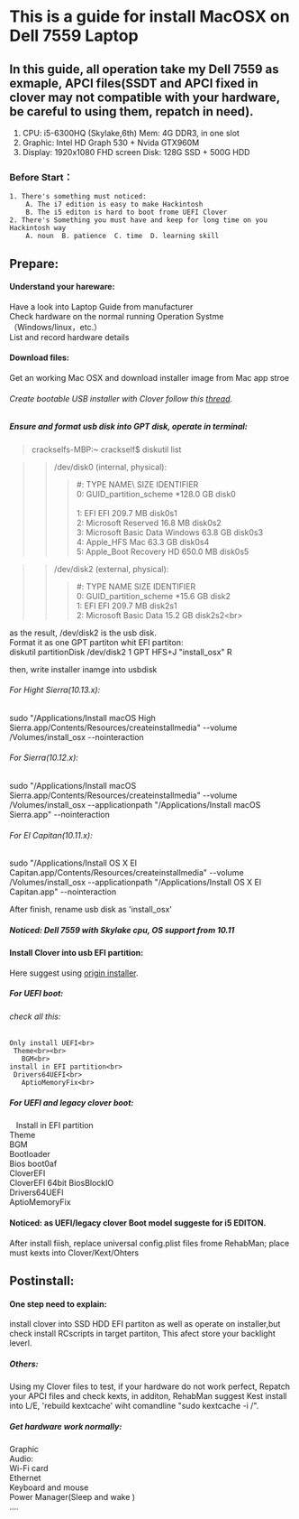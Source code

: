 This is a guide for install MacOSX on Dell 7559 Laptop
=
In this guide, all operation take my Dell 7559 as exmaple, APCI files(SSDT and APCI fixed in clover may not compatible with your hardware, be careful to using them, repatch in need).
 --- 
  1. CPU: i5-6300HQ (Skylake,6th)      Mem:  4G DDR3, in one slot
  2. Graphic: Intel HD Graph 530 + Nvida GTX960M
  3. Display: 1920x1080 FHD screen     Disk: 128G SSD + 500G HDD
### Before Start：
    1. There's something must noticed:
        A. The i7 edition is easy to make Hackintosh
        B. The i5 editon is hard to boot frome UEFI Clover
    2. There's Something you must have and keep for long time on you Hackintosh way
        A. noun  B. patience  C. time  D. learning skill

 Prepare:
 -
 #### Understand your hareware:
  Have a look into Laptop Guide from manufacturer<br>
  Check hardware on the normal running Operation Systme（Windows/linux，etc.）<br>
  List and record hardware details
  #### Download files:
Get an working Mac OSX and download installer image from Mac app stroe<br>
###### Create bootable USB installer with Clover follow this [thread](https://www.tonymacx86.com/threads/guide-booting-the-os-x-installer-on-laptops-with-clover.148093/).<br>

##### Ensure and format usb disk into GPT disk, operate in terminal:
>crackselfs-MBP:~ crackself$ diskutil list<br>

>>/dev/disk0 (internal, physical):<br>
 >>>#:       TYPE NAME\                                     SIZE       IDENTIFIER<br>
 >>>0:       GUID_partition_scheme                        *128.0 GB  disk0<br><br>
 >>>1:                        EFI EFI                     209.7 MB   disk0s1<br>
 >>>2:         Microsoft Reserved                         16.8 MB    disk0s2<br>
 >>>3:       Microsoft Basic Data Windows                 63.8 GB    disk0s3<br>
 >>>4:                  Apple_HFS Mac                     63.3 GB    disk0s4<br>
 >>>5:                 Apple_Boot Recovery HD             650.0 MB   disk0s5<br>
 
>>/dev/disk2 (external, physical):<br>
 >>>#:                       TYPE NAME                     SIZE      IDENTIFIER<br>
 >>>0:       GUID_partition_scheme                        *15.6 GB   disk2<br>
 >>>1:                        EFI EFI                     209.7 MB   disk2s1<br>
 >>>2:       Microsoft Basic Data                         15.2 GB    disk2s2\<br>
 
as the result, /dev/disk2 is the usb disk.<br>
Format it as one GPT partiton whit EFI partiton:<br>
diskutil partitionDisk /dev/disk2 1 GPT HFS+J "install_osx" R

then, write installer inamge into usbdisk<br>
###### For Hight Sierra(10.13.x):<br>
sudo "/Applications/Install macOS High Sierra.app/Contents/Resources/createinstallmedia" --volume  /Volumes/install_osx --nointeraction<br>
###### For Sierra(10.12.x):<br>
sudo "/Applications/Install macOS Sierra.app/Contents/Resources/createinstallmedia" --volume  /Volumes/install_osx --applicationpath "/Applications/Install macOS Sierra.app" --nointeraction<br>
###### For El Capitan(10.11.x):<br>
sudo "/Applications/Install OS X El Capitan.app/Contents/Resources/createinstallmedia" --volume  /Volumes/install_osx --applicationpath "/Applications/Install OS X El Capitan.app" --nointeraction<br>

After finish, rename usb disk as 'install_osx'<br>
##### Noticed: Dell 7559 with Skylake cpu, OS support from 10.11

#### Install Clover into usb EFI partition:<br>
Here suggest using [origin installer](https://sourceforge.net/projects/cloverefiboot/).<br>

##### For UEFI boot:<br>
###### check all this:<br>
    Only install UEFI<br>
     Theme<br><br>
       BGM<br>
    install in EFI partition<br>
     Drivers64UEFI<br>
       AptioMemoryFix<br>

##### For UEFI and legacy clover boot:<br>
    Install in EFI partition<br>
    Theme<br>
      BGM<br>
    Bootloader<br>
      Bios boot0af<br>
    CloverEFI<br>
      CloverEFI 64bit BiosBlockIO<br>
    Drivers64UEFI<br>
      AptioMemoryFix<br>

#### Noticed: as UEFI/legacy clover Boot model suggeste for i5 EDITON.<br>
After install fiish, replace universal config.plist files frome RehabMan; place must kexts into Clover/Kext/Ohters<br>

Postinstall:
-
#### One step need to explain:
install clover into SSD HDD EFI partiton as well as operate on installer,but check install RCscripts in target partiton, This afect store your backlight leverl.<br>

##### Others:
Using my Clover files to test, if your hardware do not work perfect, Repatch your APCI files and check kexts, in additon, RehabMan suggest Kest install into L/E, 'rebuild kextcache' wiht comandline "sudo kextcache -i /".

##### Get hardware work normally:<br>
Graphic<br>
Audio:<br>
Wi-Fi card<br>
Ethernet<br>
Keyboard and mouse<br>
Power Manager(Sleep and wake )<br>
....
